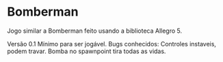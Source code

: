 # Bomberman
Jogo similar a Bomberman feito usando a biblioteca Allegro 5.

Versão 0.1
Mínimo para ser jogável.
Bugs conhecidos:
     Controles instaveis, podem travar.
     Bomba no spawnpoint tira todas as vidas.
